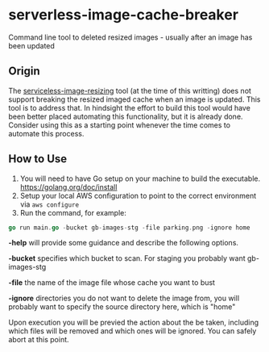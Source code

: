 # serverless-image-cache-breaker
Command line tool to deleted resized images - usually after an image has been updated

## Origin
The [serviceless-image-resizing](https://github.com/gas-buddy/serverless-image-resizing) tool (at the time of this writting) does not support breaking the resized imaged cache when an image is updated.  This tool is to address that.  In hindsight the effort to build this tool would have been better placed automating this functionality, but it is already done.  Consider using this as a starting point whenever the time comes to automate this process.

## How to Use
1. You will need to have Go setup on your machine to build the executable. https://golang.org/doc/install
2. Setup your local AWS configuration to point to the correct environment via `aws configure`
3. Run the command, for example:
```go
go run main.go -bucket gb-images-stg -file parking.png -ignore home
```

**-help** will provide some guidance and describe the following options.

**-bucket** specifies which bucket to scan.  For staging you probably want gb-images-stg

**-file** the name of the image file whose cache you want to bust

**-ignore** directories you do not want to delete the image from, you will probably want to specify the source directory here, which is "home"

Upon execution you will be previed the action about the be taken, including which files will be removed and which ones will be ignored.  You can safely abort at this point.
